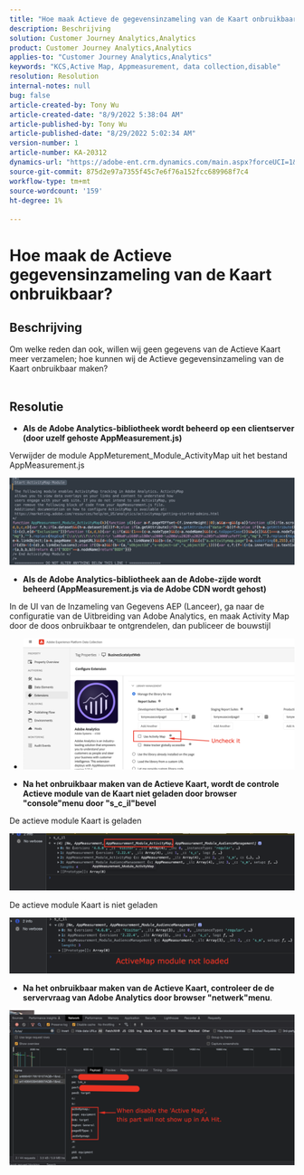 ```yaml
---
title: "Hoe maak Actieve de gegevensinzameling van de Kaart onbruikbaar?"
description: Beschrijving
solution: Customer Journey Analytics,Analytics
product: Customer Journey Analytics,Analytics
applies-to: "Customer Journey Analytics,Analytics"
keywords: "KCS,Active Map, Appmeasurement, data collection,disable"
resolution: Resolution
internal-notes: null
bug: false
article-created-by: Tony Wu
article-created-date: "8/9/2022 5:38:04 AM"
article-published-by: Tony Wu
article-published-date: "8/29/2022 5:02:34 AM"
version-number: 1
article-number: KA-20312
dynamics-url: "https://adobe-ent.crm.dynamics.com/main.aspx?forceUCI=1&pagetype=entityrecord&etn=knowledgearticle&id=6c2a8469-a517-ed11-b83e-002248086a73"
source-git-commit: 875d2e97a7355f45c7e6f76a152fcc689968f7c4
workflow-type: tm+mt
source-wordcount: '159'
ht-degree: 1%

---
```


# Hoe maak de Actieve gegevensinzameling van de Kaart onbruikbaar?

## Beschrijving

Om welke reden dan ook, willen wij geen gegevens van de Actieve Kaart meer verzamelen; hoe kunnen wij de Actieve gegevensinzameling van de Kaart onbruikbaar maken?
<br> 

## Resolutie


- <b>Als de Adobe Analytics-bibliotheek wordt beheerd op een clientserver (door uzelf gehoste AppMeasurement.js)</b>


Verwijder de module AppMeturement_Module_ActivityMap uit het bestand AppMeasurement.js

![](assets/afbc7944-b517-ed11-b83e-002248086a73.png)



- <b>Als de Adobe Analytics-bibliotheek aan de Adobe-zijde wordt beheerd (AppMeasurement.js via de Adobe CDN wordt gehost)</b>


In de UI van de Inzameling van Gegevens AEP (Lanceer), ga naar de configuratie van de Uitbreiding van Adobe Analytics, en maak Activity Map door de doos onbruikbaar te ontgrendelen, dan publiceer de bouwstijl

- ![](assets/7ccff702-a717-ed11-b83e-002248086a73.png)




























- <b>Na het onbruikbaar maken van de Actieve Kaart, wordt de controle Actieve module van de Kaart niet geladen door browser &quot;console&quot;menu door &quot;s_c_il&quot;bevel</b>


De actieve module Kaart is geladen

![](assets/fae3dc70-b317-ed11-b83e-002248086a73.png)

De actieve module Kaart is niet geladen

![](assets/27e433af-b317-ed11-b83e-002248086a73.png)

- <b>Na het onbruikbaar maken van de Actieve Kaart, controleer de de servervraag van Adobe Analytics door browser &quot;netwerk&quot;menu</b>.


![](assets/7f84b7dc-3f27-ed11-9db1-00224808679b.png)













